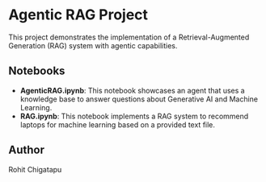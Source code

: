 
# Agentic RAG Project

This project demonstrates the implementation of a Retrieval-Augmented Generation (RAG) system with agentic capabilities.

## Notebooks

- **AgenticRAG.ipynb**: This notebook showcases an agent that uses a knowledge base to answer questions about Generative AI and Machine Learning.
- **RAG.ipynb**: This notebook implements a RAG system to recommend laptops for machine learning based on a provided text file.

## Author

Rohit Chigatapu


